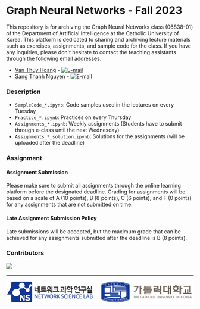 # Graph Neural Networks - Fall 2023

This repository is for archiving the Graph Neural Networks class (06838-01) of the Department of Artificial Intelligence at the Catholic University of Korea. This platform is dedicated to sharing and archiving lecture materials such as exercises, assignments, and sample code for the class. If you have any inquiries, please don't hesitate to contact the teaching assistants through the following email addresses.
* [Van Thuy Hoang](https://nslab-cuk.github.io/member/hoangvanthuy90) - [![E-mail](https://img.shields.io/badge/-hoangvanthuy90@gmail.com-0C2E86?style=flat-square&logo=Gmail&logoColor=white)](mailto:hoangvanthuy90@gmail.com)
* [Sang Thanh Nguyen](https://nslab-cuk.github.io/member/sangnguyen) - [![E-mail](https://img.shields.io/badge/-sang.ngt99@gmail.com-0C2E86?style=flat-square&logo=Gmail&logoColor=white)](mailto:sang.ngt99@gmail.com)



### Description

* `SampleCode_*.ipynb`: Code samples used in the lectures on every Tuesday
* `Practice_*.ipynb`: Practices on every Thursday
* `Assignments_*.ipynb`: Weekly assignments (Students have to submit through e-class until the next Wednesday)
* `Assignments_*_solution.ipynb`: Solutions for the assignments (will be uploaded after the deadline)


### Assignment

#### Assignment Submission

Please make sure to submit all assignments through the online learning platform before the designated deadline. Grading for assignments will be based on a scale of A (10 points), B (8 points), C (6 points), and F (0 points) for any assignments that are not submitted on time.

#### Late Assignment Submission Policy

Late submissions will be accepted, but the maximum grade that can be achieved for any assignments submitted after the deadline is B (8 points).


### Contributors

<a href="https://github.com/NSLab-CUK/Graph-Neural-Networks-Fall-2023/graphs/contributors">
  <img src="https://contrib.rocks/image?repo=NSLab-CUK/Graph-Neural-Networks-Fall-2023" />
</a>

<br>

***

<a href="https://nslab-cuk.github.io/"><img src="https://github.com/NSLab-CUK/NSLab-CUK/raw/main/Logo_Dual_Wide.png"/></a>

